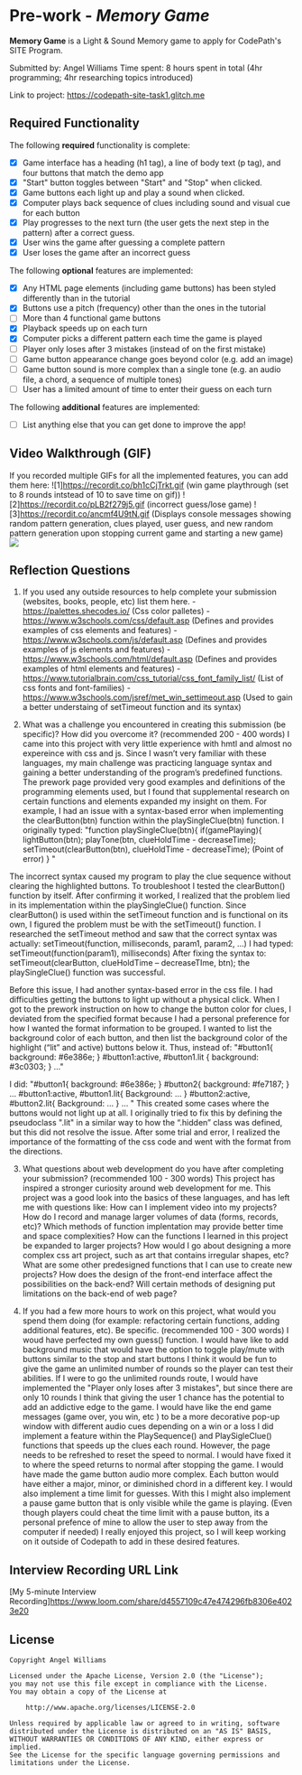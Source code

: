 # Pre-work - *Memory Game*

**Memory Game** is a Light & Sound Memory game to apply for CodePath's SITE Program. 

Submitted by: Angel Williams
Time spent: 8 hours spent in total (4hr programming; 4hr researching topics introduced)

Link to project: https://codepath-site-task1.glitch.me

## Required Functionality

The following **required** functionality is complete:

* [x] Game interface has a heading (h1 tag), a line of body text (p tag), and four buttons that match the demo app
* [x] "Start" button toggles between "Start" and "Stop" when clicked. 
* [x] Game buttons each light up and play a sound when clicked. 
* [x] Computer plays back sequence of clues including sound and visual cue for each button
* [x] Play progresses to the next turn (the user gets the next step in the pattern) after a correct guess. 
* [x] User wins the game after guessing a complete pattern
* [x] User loses the game after an incorrect guess

The following **optional** features are implemented:

* [x] Any HTML page elements (including game buttons) has been styled differently than in the tutorial
* [x] Buttons use a pitch (frequency) other than the ones in the tutorial
* [ ] More than 4 functional game buttons
* [x] Playback speeds up on each turn
* [x] Computer picks a different pattern each time the game is played
* [ ] Player only loses after 3 mistakes (instead of on the first mistake)
* [ ] Game button appearance change goes beyond color (e.g. add an image)
* [ ] Game button sound is more complex than a single tone (e.g. an audio file, a chord, a sequence of multiple tones)
* [ ] User has a limited amount of time to enter their guess on each turn

The following **additional** features are implemented:

- [ ] List anything else that you can get done to improve the app!

## Video Walkthrough (GIF)

If you recorded multiple GIFs for all the implemented features, you can add them here:
![1]https://recordit.co/bh1cCjTrkt.gif (win game playthrough (set to 8 rounds intstead of 10 to save time on gif))
![2]https://recordit.co/pLB2f279j5.gif (incorrect guess/lose game)
![3]https://recordit.co/ancmf4U9tN.gif (Displays console messages showing random pattern generation, clues played, user guess, and new random pattern generation upon stopping current game and starting a new game)
![](gif4-link-here)

## Reflection Questions
1. If you used any outside resources to help complete your submission (websites, books, people, etc) list them here. 
-https://palettes.shecodes.io/ (Css color palletes)
-https://www.w3schools.com/css/default.asp (Defines and provides examples of css elements and features)
-https://www.w3schools.com/js/default.asp (Defines and provides examples of js elements and features)
-https://www.w3schools.com/html/default.asp (Defines and provides examples of html elements and features)
-https://www.tutorialbrain.com/css_tutorial/css_font_family_list/ (List of css fonts and font-families)
-https://www.w3schools.com/jsref/met_win_settimeout.asp (Used to gain a better understaing of setTimeout function and its syntax)

2. What was a challenge you encountered in creating this submission (be specific)? How did you overcome it? (recommended 200 - 400 words) 
I came into this project with very little experience with hmtl and almost no expereince with css and js. 
Since I wasn’t very familiar with these languages, my main challenge was practicing language syntax and gaining a better understanding of the program’s predefined functions. 
The prework page provided very good examples and definitions of the programming elements used, but I found that supplemental research on certain functions and elements expanded my insight on them. 
For example, I had an issue with a syntax-based error when implementing the clearButton(btn) function within the playSingleClue(btn) function. 
 I originally typed: 
 "function playSingleClue(btn){
  if(gamePlaying){
    lightButton(btn);
    playTone(btn, clueHoldTime - decreaseTime);
    setTimeout(clearButton(btn), clueHoldTime - decreaseTime); (Point of error)
  } "
  
  The incorrect syntax caused my program to play the clue sequence without clearing the highlighted buttons. To troubleshoot I tested the clearButton() function by itself. 
  After confirming it worked, I realized that the problem lied in its implementation within the playSingleClue() function. 
  Since clearButton() is used within the setTimeout function and is functional on its own, I figured the problem must be with the setTimeout() function. 
  I researched the setTimeout method and saw that the correct syntax was actually: 
  setTimeout(function, milliseconds, param1, param2, ...) 
  I had typed: setTimeout(function(param1), milliseconds)
  After fixing the syntax to: setTimeout(clearButton, clueHoldTime – decreaseTIme, btn); the playSingleClue() function was successful.  

Before this issue, I had another syntax-based error in the css file. I had difficulties getting the buttons to light up without a physical click. 
When I got to the prework instruction on how to change the button color for clues,  I deviated from the specified format because I had a personal preference for how I wanted the format information to be grouped.
I wanted to list the background color of each button, and then list the background color of the highlight (“lit” and active) buttons below it. 
Thus, instead of: 
"#button1{
  background: #6e386e;
}
#button1:active, #button1.lit {
  background: #3c0303;
}
…"

I did:
"#button1{
  background: #6e386e;
}
 #button2{
 background: #fe7187;
 }
…
#button1:active, #button1.lit{
Background: … 
}
#button2:active, #button2.lit{
Background: …
}
… 
"
This created some cases where the buttons would not light up at all. 
I originally tried to fix this by defining the pseudoclass ".lit" in a similar way to how the “.hidden” class was defined,
but this did not resolve the issue. 
After some trial and error, I realized the importance of the formatting of the css code and went with the format from the directions. 
 
3. What questions about web development do you have after completing your submission? (recommended 100 - 300 words) 
This project has inspired a stronger curiosity around web development for me. This project was a good  look into the basics of these languages, and has left me with questions like: 
How can I implement video into my projects? 
How do I record and manage larger volumes of data (forms, records, etc)?
Which methods of function implentation may provide better time and space complexities? 
How can the functions I learned in this project be expanded to larger projects?
How would I go about designing a more complex css art project, such as art that contains irregular shapes, etc? 
What are some other predesigned functions that I can use to create new projects?
How does the design of the front-end interface affect the possibilities on the back-end? Will certain methods of designing put limitations on the back-end of web page? 


4. If you had a few more hours to work on this project, what would you spend them doing (for example: refactoring certain functions, adding additional features, etc). Be specific. (recommended 100 - 300 words) 
 I woud have perfected my own guess() function. 
 I would have like to add background music that would have the option to toggle play/mute with buttons similar to the stop and start buttons
 I think it would be fun to give the game an unlimited number of rounds so the player can test their abilities. 
 If I were to go the unlimited rounds route, I would have implemented the "Player only loses after 3 mistakes",
 but since there are only 10 rounds I think that giving the user 1 chance has the potential to add an addictive edge to the game.
 I would have like the end game messages (game over, you win, etc ) to be a more decorative pop-up window with different audio cues depending on a win or a loss 
 I did implement a feature within the PlaySequence() and PlaySigleClue() functions that speeds up the clues each round. 
 However, the page needs to be refreshed to reset the speed to normal. I would have fixed it to where the speed returns to normal after stopping the game. 
 I would have made the game button audio more complex. Each button would have either a major, minor, or diminished chord in a different key. 
 I would also implement a time limit for guesses. With this I might also implement a pause game button that is only visible while the game is playing. 
 (Even though players could cheat the time limit with a pause button, its a personal prefence of mine to allow the user to step away from the computer if needed)
 I really enjoyed this project, so I will keep working on it outside of Codepath to add in these desired features. 



## Interview Recording URL Link

[My 5-minute Interview Recording]https://www.loom.com/share/d4557109c47e474296fb8306e4023e20


## License

    Copyright Angel Williams

    Licensed under the Apache License, Version 2.0 (the "License");
    you may not use this file except in compliance with the License.
    You may obtain a copy of the License at

        http://www.apache.org/licenses/LICENSE-2.0

    Unless required by applicable law or agreed to in writing, software
    distributed under the License is distributed on an "AS IS" BASIS,
    WITHOUT WARRANTIES OR CONDITIONS OF ANY KIND, either express or implied.
    See the License for the specific language governing permissions and
    limitations under the License.